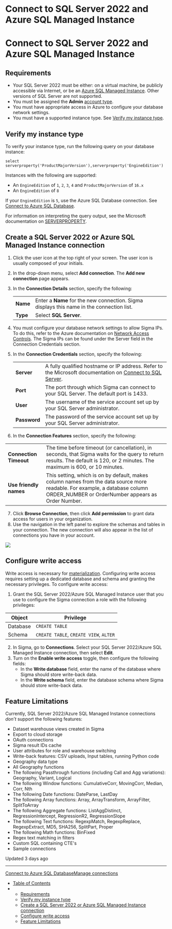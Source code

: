 # Connect to SQL Server 2022 and Azure SQL Managed Instance

# Connect to SQL Server 2022 and Azure SQL Managed Instance

## Requirements

* Your SQL Server 2022 must be either: on a virtual machine, be publicly accessible via Internet, or be an [Azure SQL Managed Instance](https://azure.microsoft.com/en-us/products/azure-sql/managed-instance/). Other versions of SQL Server are not supported.
* You must be assigned the **Admin** [account type](/docs/user-account-types).
* You must have appropriate access in Azure to configure your database network settings.
* You must have a supported instance type. See [Verify my instance type](#verify-my-instance-type).

## Verify my instance type

To verify your instance type, run the following query on your database instance:

```
select serverproperty('ProductMajorVersion'),serverproperty('EngineEdition')
```

Instances with the following are supported:

* An `EngineEdition` of `1`, `2`, `3`, `4` and `ProductMajorVersion` of `16.x`
* An `EngineEdition` of `8`

If your `EngineEdition` is `5`, use the Azure SQL Database connection. See [Connect to Azure SQL Database](/docs/connect-to-azure-sql-database).

For information on interpreting the query output, see the Microsoft documentation on [SERVERPROPERTY](https://learn.microsoft.com/en-us/sql/t-sql/functions/serverproperty-transact-sql?view=sql-server-ver16).

## Create a SQL Server 2022 or Azure SQL Managed Instance connection

1. Click the user icon at the top right of your screen.
   The user icon is usually composed of your initials.
2. In the drop-down menu, select **Add connection**. The **Add new connection** page appears.
3. In the **Connection Details** section, specify the following:

   |  |  |
   | --- | --- |
   | **Name** | Enter a **Name** for the new connection. Sigma displays this name in the connection list. |
   | **Type** | Select **SQL Server**. |
4. You must configure your database network settings to allow Sigma IPs. To do this, refer to the Azure documentation on [Network Access Controls](https://learn.microsoft.com/en-us/azure/azure-sql/database/network-access-controls-overview?view=azuresql). The Sigma IPs can be found under the Server field in the Connection Credentials section.
5. In the **Connection Credentials** section, specify the following:

   |  |  |
   | --- | --- |
   | **Server** | A fully qualified hostname or IP address. Refer to the Microsoft documentation on [Connect to SQL Server](https://learn.microsoft.com/en-us/azure/azure-sql/virtual-machines/windows/sql-vm-create-portal-quickstart?view=azuresql&tabs=conventional-vm#connect-to-sql-server). |
   | **Port** | The port through which Sigma can connect to your SQL Server. The default port is 1433. |
   | **User** | The username of the service account set up by your SQL Server administrator. |
   | **Password** | The password of the service account set up by your SQL Server administrator. |
6. In the **Connection Features** section, specify the following:

|  |  |
| --- | --- |
| **Connection Timeout** | The time before timeout (or cancellation), in seconds, that Sigma waits for the query to return results. The default is 120, or 2 minutes. The maximum is 600, or 10 minutes. |
| **Use friendly names** | This setting, which is on by default, makes column names from the data source more readable. For example, a database column ORDER\_NUMBER or OrderNumber appears as Order Number. |

7. Click **Browse Connection**, then click **Add permission** to grant data access for users in your organization.
8. Use the navigation in the left panel to explore the schemas and tables in your connection. The new connection will also appear in the list of connections you have in your account.

![](https://files.readme.io/c98c5ff04834a29fca916cd7b2f97d69392e38a7ab3fb0de743a4e509fc3d9cd-sqlserver.png)

## Configure write access

Write access is necessary for [materialization](/docs/materialization). Configuring write access requires setting up a dedicated database and schema and granting the necessary privileges. To configure write access:

1. Grant the SQL Server 2022/Azure SQL Managed Instance user that you use to configure the Sigma connection a role with the following privileges:

| Object | Privilege |
| --- | --- |
| Database | `CREATE TABLE` |
| Schema | `CREATE TABLE`, `CREATE VIEW`, `ALTER` |

2. In Sigma, go to **Connections**. Select your SQL Server 2022/Azure SQL Managed Instance connection, then select **Edit**.
3. Turn on the **Enable write access** toggle, then configure the following fields:
   * In the **Write database** field, enter the name of the database where Sigma should store write-back data.
   * In the **Write schema** field, enter the database schema where Sigma should store write-back data.

## Feature Limitations

Currently, SQL Server 2022/Azure SQL Managed Instance connections *don’t* support the following features:

* Dataset warehouse views created in Sigma
* Export to cloud storage
* OAuth connections
* Sigma result IDs cache
* User attributes for role and warehouse switching
* Write-back features: CSV uploads, Input tables, running Python code
* Geography data type
* All Geography functions
* The following Passthrough functions (including Call and Agg variations): Geography, Variant, Logical
* The following Window functions: CumulativeCorr, MovingCorr, Median, Corr, Nth
* The following Date functions: DateParse, LastDay
* The following Array functions: Array, ArrayTransform, ArrayFilter, SplitToArray
* The following Aggregate functions: ListAggDistinct, RegressionIntercept, RegressionR2, RegressionSlope
* The following Text functions: RegexpMatch, RegexpReplace, RegexpExtract, MD5, SHA256, SplitPart, Proper
* The following Math functions: BinFixed
* Regex text matching in filters
* Custom SQL containing CTE's
* Sample connections

Updated 3 days ago

---

[Connect to Azure SQL Database](/docs/connect-to-azure-sql-database)[Manage connections](/docs/connections)

* [Table of Contents](#)
* + [Requirements](#requirements)
  + [Verify my instance type](#verify-my-instance-type)
  + [Create a SQL Server 2022 or Azure SQL Managed Instance connection](#create-a-sql-server-2022-or-azure-sql-managed-instance-connection)
  + [Configure write access](#configure-write-access)
  + [Feature Limitations](#feature-limitations)
